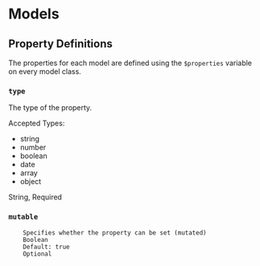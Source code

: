 Models
=====

## Property Definitions

The properties for each model are defined using the `$properties` variable on every model class.

### `type`

The type of the property.

Accepted Types:
- string
- number
- boolean
- date
- array
- object

String, Required

### `mutable`
        Specifies whether the property can be set (mutated)
        Boolean
        Default: true
        Optional